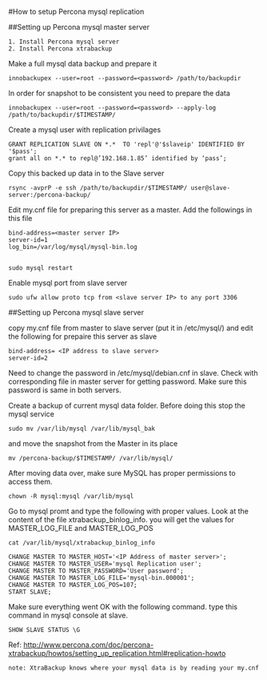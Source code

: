 #How to setup Percona mysql replication

##Setting up Percona mysql master server
	
	1. Install Percona mysql server
	2. Install Percona xtrabackup

Make a full mysql data backup and prepare it

	innobackupex --user=root --password=<password> /path/to/backupdir
	
In order for snapshot to be consistent you need to prepare the data
	
	innobackupex --user=root --password=<password> --apply-log /path/to/backupdir/$TIMESTAMP/

Create a mysql user with replication privilages

	GRANT REPLICATION SLAVE ON *.*  TO 'repl'@'$slaveip' IDENTIFIED BY '$pass';
	grant all on *.* to repl@’192.168.1.85’ identified by ‘pass’;

Copy this backed up data in to the Slave server

	rsync -avprP -e ssh /path/to/backupdir/$TIMESTAMP/ user@slave-server:/percona-backup/ 

Edit my.cnf file for preparing this server as a master. Add the followings in this file

	bind-address=<master server IP>
	server-id=1
	log_bin=/var/log/mysql/mysql-bin.log


	sudo mysql restart

Enable mysql port from slave server

	sudo ufw allow proto tcp from <slave server IP> to any port 3306

##Setting up Percona mysql slave server

copy my.cnf file from master to slave server (put it in /etc/mysql/) and edit the following for prepaire this server as slave

	bind-address= <IP address to slave server>
	server-id=2

Need to change the password in /etc/mysql/debian.cnf in slave. Check with corresponding file in master server for getting password. Make sure this password is same in both servers.

Create a backup of current mysql data folder. Before doing this stop the mysql service
	
	sudo mv /var/lib/mysql /var/lib/mysql_bak

and move the snapshot from the Master in its place

	mv /percona-backup/$TIMESTAMP/ /var/lib/mysql/

After moving data over, make sure MySQL has proper permissions to access them.

	chown -R mysql:mysql /var/lib/mysql


Go to mysql promt and type the following with proper values. Look at the content of the file xtrabackup_binlog_info. you will get the values for MASTER_LOG_FILE and MASTER_LOG_POS

	cat /var/lib/mysql/xtrabackup_binlog_info

	CHANGE MASTER TO MASTER_HOST='<IP Address of master server>';
	CHANGE MASTER TO MASTER_USER='mysql Replication user';
	CHANGE MASTER TO MASTER_PASSWORD='User password';
	CHANGE MASTER TO MASTER_LOG_FILE='mysql-bin.000001';
	CHANGE MASTER TO MASTER_LOG_POS=107;
	START SLAVE;

Make sure everything went OK with the following command. type this command in mysql console at slave.

	SHOW SLAVE STATUS \G

Ref: http://www.percona.com/doc/percona-xtrabackup/howtos/setting_up_replication.html#replication-howto
 

	
	note: XtraBackup knows where your mysql data is by reading your my.cnf



	